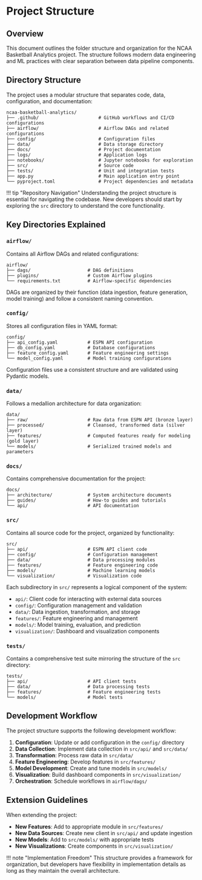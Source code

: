 # Project Structure

## Overview

This document outlines the folder structure and organization for the NCAA Basketball Analytics project. The structure follows modern data engineering and ML practices with clear separation between data pipeline components.

## Directory Structure

The project uses a modular structure that separates code, data, configuration, and documentation:

```
ncaa-basketball-analytics/
├── .github/                      # GitHub workflows and CI/CD configurations
├── airflow/                      # Airflow DAGs and related configurations
├── config/                       # Configuration files
├── data/                         # Data storage directory
├── docs/                         # Project documentation
├── logs/                         # Application logs
├── notebooks/                    # Jupyter notebooks for exploration
├── src/                          # Source code
├── tests/                        # Unit and integration tests
├── app.py                        # Main application entry point
└── pyproject.toml                # Project dependencies and metadata
```

!!! tip "Repository Navigation"
    Understanding the project structure is essential for navigating the codebase. New developers should start by exploring the `src` directory to understand the core functionality.

## Key Directories Explained

### `airflow/`

Contains all Airflow DAGs and related configurations:

```
airflow/
├── dags/                     # DAG definitions
├── plugins/                  # Custom Airflow plugins
└── requirements.txt          # Airflow-specific dependencies
```

DAGs are organized by their function (data ingestion, feature generation, model training) and follow a consistent naming convention.

### `config/`

Stores all configuration files in YAML format:

```
config/
├── api_config.yaml           # ESPN API configuration
├── db_config.yaml            # Database configurations
├── feature_config.yaml       # Feature engineering settings
└── model_config.yaml         # Model training configurations
```

Configuration files use a consistent structure and are validated using Pydantic models.

### `data/`

Follows a medallion architecture for data organization:

```
data/
├── raw/                      # Raw data from ESPN API (bronze layer)
├── processed/                # Cleansed, transformed data (silver layer)
├── features/                 # Computed features ready for modeling (gold layer)
└── models/                   # Serialized trained models and parameters
```

### `docs/`

Contains comprehensive documentation for the project:

```
docs/
├── architecture/             # System architecture documents
├── guides/                   # How-to guides and tutorials
└── api/                      # API documentation
```

### `src/`

Contains all source code for the project, organized by functionality:

```
src/
├── api/                      # ESPN API client code
├── config/                   # Configuration management
├── data/                     # Data processing modules
├── features/                 # Feature engineering code
├── models/                   # Machine learning models
└── visualization/            # Visualization code
```

Each subdirectory in `src/` represents a logical component of the system:

- `api/`: Client code for interacting with external data sources
- `config/`: Configuration management and validation
- `data/`: Data ingestion, transformation, and storage
- `features/`: Feature engineering and management
- `models/`: Model training, evaluation, and prediction
- `visualization/`: Dashboard and visualization components

### `tests/`

Contains a comprehensive test suite mirroring the structure of the `src` directory:

```
tests/
├── api/                      # API client tests
├── data/                     # Data processing tests
├── features/                 # Feature engineering tests
└── models/                   # Model tests
```

## Development Workflow

The project structure supports the following development workflow:

1. **Configuration**: Update or add configuration in the `config/` directory
2. **Data Collection**: Implement data collection in `src/api/` and `src/data/`
3. **Transformation**: Process raw data in `src/data/`
4. **Feature Engineering**: Develop features in `src/features/`
5. **Model Development**: Create and tune models in `src/models/`
6. **Visualization**: Build dashboard components in `src/visualization/`
7. **Orchestration**: Schedule workflows in `airflow/dags/`

## Extension Guidelines

When extending the project:

- **New Features**: Add to appropriate module in `src/features/`
- **New Data Sources**: Create new client in `src/api/` and update ingestion
- **New Models**: Add to `src/models/` with appropriate tests
- **New Visualizations**: Create components in `src/visualization/`

!!! note "Implementation Freedom"
    This structure provides a framework for organization, but developers have flexibility in implementation details as long as they maintain the overall architecture.
